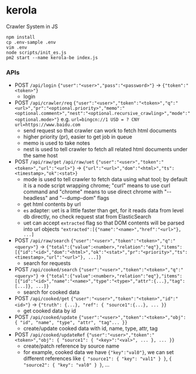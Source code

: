 # kerola
Crawler System in JS

```
npm install
cp .env-sample .env
vim .env
node scripts/init_es.js
pm2 start --name kerola-be index.js
```

### APIs

- POST `/api/login` `{"user":"<user>","pass":"<password>"}` -> `{"token":"<token>"}`
  - login
- POST `/api/crawler/req` `{"user":"<user>","token":"<token>","q":"<url>","pr":"<optional.priority>","memo":"<optional.comment>","nest":"<optional.recursive_crawling>","mode":"<optional.mode>"}` e.g. `url=bingcn://1 USD = ? CNY` `url=https://www.baidu.com`
  - send request so that crawler can work to fetch html documents
  - higher priority (pr), easier to get job in queue
  - memo is used to take notes
  - nest is used to tell crawler to fetch all related html documents under the same host
- POST `/api/raw/get` `/api/raw/uet` `{"user":"<user>","token":"<token>","url":"<url>"}` -> `{"url":"<url>","dom":"<html>","ts":<timestamp>,"ok":<stat>}`
  - mode is used to tell crawler to fetch data using what tool; by default it is a node script wrapping chrome; "curl" means to use curl command and "chrome" means to use direct chrome with "--headless" and "--dump-dom" flags
  - get html contents by url
  - `es` adapter: uet is a little faster than get, for it reads data from level db directly, no check request stat from ElasticSearch
  - uet can accept `extracted` flag so that DOM contents will be parsed into url objects `"extracted":[{"name":"<name>","href":"<url>"}, ...]`
- POST `/api/raw/search` `{"user":"<user>","token":"<token>","q":"<query>"}` -> `{"total":{"value":<number>,"relation":"eq"},"items":[{"id":"<id>","dom":"<html>","ok":"<stat>","pr":"<priority>","ts":<timestamp>,"url":"<url>"}, ...]}`
  - search for requests
- POST `/api/cooked/search` `{"user":"<user>","token":"<token>","q":"<query>"}` -> `{"total":{"value":<number>,"relation":"eq"},"items":[{"id":"<id>","name":"<name>","type":"<type>","attr":{...},"tag":[...]}, ...]}`
  - search for cooked data
- POST `/api/cooked/get` `{"user":"<user>","token":"<token>","id":"<id>"}` -> `{"truth": {...}, "ref": { "source1":{...}, ... }}`
  - get cooked data by id
- POST `/api/cooked/update` `{"user":"<user>","token":"<token>","obj": { "id", "name", "type", "attr", "tag"... }}`
  - create/update cooked data with id, name, type, attr, tag
- POST `/api/cooked/updateRef` `{"user":"<user>","token":"<token>","obj": { "source1": { "<key>":"<val>", ... }, ... }}`
  - create/patch reference by source name
  - for example, cooked data we have `{"key":"val0"}`, we can set different references like `{ "source1": { "key": "val1" } }`, `{ "source2": { "key": "val0" } }`, ...

